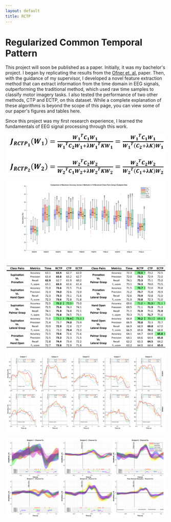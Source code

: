 ```yaml
---
layout: default
title: RCTP
---
```


# Regularized Common Temporal Pattern

This project will soon be published as a paper. Initially, it was my bachelor's project. I began by replicating the results from the [Ofner et. al.](https://www.nature.com/articles/s41598-019-43594-9) paper. Then, with the guidance of my supervisor, I developed a novel feature extraction method that can extract information from the time domain in EEG signals, outperforming the traditional method, which used raw time samples to classify motor imagery tasks. I also tested the performance of two other methods, CTP and ECTP, on this dataset. While a complete explanation of these algorithms is beyond the scope of this page, you can view some of our paper's figures and tables here.

Since this project was my first research experience, I learned the fundamentals of EEG signal processing through this work.

![The underlying mathematics of the RCTP method](./Project_Pics/RCTP/Formula.png)

![The boxplots of the peak accuracy of the four methods in each class pair](./Project_Pics/RCTP/Figure2_starred.png)

![The table summurizing the previous image and the performance of the methods](./Project_Pics/RCTP/Table2_starred.png)

![The accuracy of the methods in the time domain](./Project_Pics/RCTP/Figure3.png)

![The MRCPs of subjects and significant temporal filters](./Project_Pics/RCTP/Result4.png)








 

